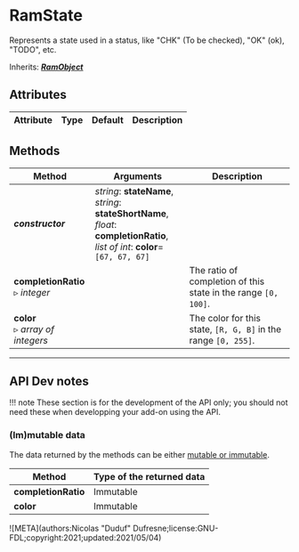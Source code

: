# RamState

Represents a state used in a status, like "CHK" (To be checked), "OK" (ok), "TODO", etc.

Inherits: [***RamObject***](ram_object.md)

## Attributes

| Attribute | Type | Default | Description |
| --- | --- | --- | --- |

## Methods

| Method | Arguments | Description |
| --- | --- | --- |
| ***constructor*** | *string*: **stateName**,<br />*string*: **stateShortName**,<br />*float*: **completionRatio**,<br />*list of int*: **color**=`[67, 67, 67]` | |
| **completionRatio**<br />▹ *integer* | | The ratio of completion of this state in the range `[0, 100]`. |
| **color**<br />▹ *array of integers* | | The color for this state, `[R, G, B]` in the range `[0, 255]`. |

____

## API Dev notes

!!! note
    These section is for the development of the API only; you should not need these when developping your add-on using the API.

### (Im)mutable data

The data returned by the methods can be either [mutable or immutable](implementation.md#accessing-the-data).

| Method | Type of the returned data |
| --- | --- |
| **completionRatio** | <i class="fa fa-lock"></i> Immutable |
| **color** | <i class="fa fa-lock"></i> Immutable |

![META](authors:Nicolas "Duduf" Dufresne;license:GNU-FDL;copyright:2021;updated:2021/05/04)